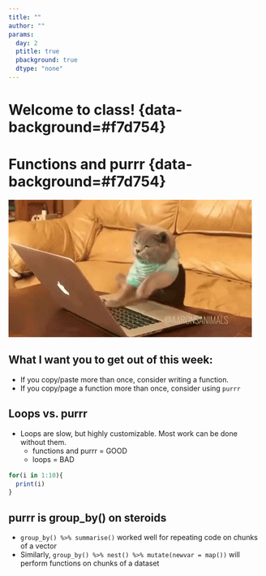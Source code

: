 ```yaml
---
title: ""
author: ""
params:
  day: 2
  ptitle: true
  pbackground: true
  dtype: "none"
---
```




# Welcome to class! {data-background=#f7d754}

# Functions and purrr {data-background=#f7d754}

![](images/programming_cat.gif)

## What I want you to get out of this week:

- If you copy/paste more than once, consider writing a function.
- If you copy/page a function more than once, consider using `purrr`

## Loops vs. purrr

- Loops are slow, but highly customizable. Most work can be done without them.
  - functions and purrr = GOOD
  - loops = BAD

```r
for(i in 1:10){
  print(i)
}
```

## purrr is group_by() on steroids

- `group_by() %>% summarise()` worked well for repeating code on chunks of a vector
- Similarly, `group_by() %>% nest() %>% mutate(newvar = map())` will perform functions on chunks of a dataset

